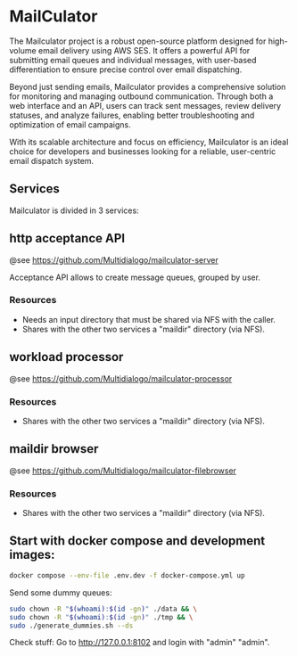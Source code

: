 # MailCulator

The Mailculator project is a robust open-source platform designed for high-volume email delivery using AWS SES. It offers a powerful API for submitting email queues and individual messages, with user-based differentiation to ensure precise control over email dispatching.

Beyond just sending emails, Mailculator provides a comprehensive solution for monitoring and managing outbound communication. Through both a web interface and an API, users can track sent messages, review delivery statuses, and analyze failures, enabling better troubleshooting and optimization of email campaigns.

With its scalable architecture and focus on efficiency, Mailculator is an ideal choice for developers and businesses looking for a reliable, user-centric email dispatch system.

## Services

Mailculator is divided in 3 services:

## http acceptance API

@see https://github.com/Multidialogo/mailculator-server

Acceptance API allows to create message queues, grouped by user.

### Resources

- Needs an input directory that must be shared via NFS with the caller.
- Shares with the other two services a "maildir" directory (via NFS).

## workload processor

@see https://github.com/Multidialogo/mailculator-processor

### Resources

- Shares with the other two services a "maildir" directory (via NFS).

## maildir browser

@see https://github.com/Multidialogo/mailculator-filebrowser

### Resources

- Shares with the other two services a "maildir" directory (via NFS).

## Start with docker compose and development images:

```bash
docker compose --env-file .env.dev -f docker-compose.yml up
```

Send some dummy queues:
```bash
sudo chown -R "$(whoami):$(id -gn)" ./data && \
sudo chown -R "$(whoami):$(id -gn)" ./tmp && \
sudo ./generate_dummies.sh --ds
```

Check stuff:
Go to http://127.0.0.1:8102 and login with "admin" "admin".